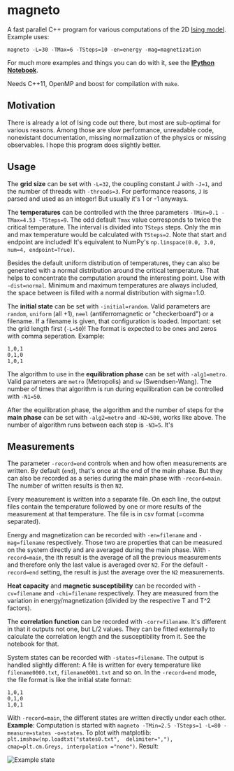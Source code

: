 # magneto

A fast parallel C++ program for various computations of the 2D [Ising model](http://en.wikipedia.org/wiki/Ising_model). Example uses:

```
magneto -L=30 -TMax=6 -TSteps=10 -en=energy -mag=magnetization
```

For much more examples and things you can do with it, see the **[IPython Notebook](http://nbviewer.ipython.org/github/s9w/magneto/blob/master/usage.ipynb)**.

Needs C++11, OpenMP and boost for compilation with `make`.

## Motivation
There is already a lot of Ising code out there, but most are sub-optimal for various reasons. Among those are slow performance, unreadable code, nonexistant documentation, missing normalization of the physics or missing observables. I hope this program does slightly better.

## Usage
The **grid size** can be set with `-L=32`, the coupling constant J with `-J=1`, and the number of threads with `-threads=3`. For performance reasons, `J` is parsed and used as an integer! But usually it's 1 or -1 anyways.

The **temperatures** can be controlled with the three parameters `-TMin=0.1 -TMax=4.53 -TSteps=9`. The odd default `Tmax` value corresponds to twice the critical temperature. The interval is divided into `TSteps` steps. Only the min and max temperature would be calculated with `TSteps=2`. Note that start and endpoint are included! It's equivalent to NumPy's `np.linspace(0.0, 3.0, num=4, endpoint=True)`.

Besides the default uniform distribution of temperatures, they can also be generated with a normal distribution around the critical temperature. That helps to concentrate the computation around the interesting point. Use with `-dist=normal`. Minimum and maximum temperatures are always included, the space between is filled with a normal distribution with sigma=1.0.

The **initial state** can be set with `-initial=random`. Valid parameters are `random`, `uniform` (all +1), `neel` (antiferromagnetic or "checkerboard") or a filename. If a filename is given, that configuration is loaded. Important: set the grid length first (`-L=50`)! The format is expected to be ones and zeros with comma seperation. Example:

    1,0,1
    0,1,0
    1,0,1

The algorithm to use in the **equilibration phase** can be set with `-alg1=metro`. Valid parameters are `metro` (Metropolis) and `sw` (Swendsen-Wang). The number of times that algorithm is run during equilibration can be controlled with `-N1=50`.

After the equilibration phase, the algorithm and the number of steps for the **main phase** can be set with `-alg2=metro` and `-N2=500`, works like above. The number of algorithm runs between each step is `-N3=5`. It's 

## Measurements
The parameter `-record=end` controls when and how often measurements are written. By default (`end`), that's once at the end of the main phase. But they can also be recorded as a series during the main phase with `-record=main`. The number of written results is then `N2`.

Every measurement is written into a separate file. On each line, the output files contain the temperature followed by one or more results of the measurement at that temperature. The file is in csv format (=comma separated).

Energy and magnetization can be recorded with `-en=filename` and `-mag=filename` respectively. Those two are properties that can be measured on the system directly and are averaged during the main phase. With `-record=main`, the ith result is the average of all the previous measurements and therefore only the last value is averaged over `N2`. For the default `-record=end` setting, the result is just the average over the `N2` measurements.

**Heat capacity** and **magnetic susceptibility** can be recorded with `-cv=filename` and `-chi=filename` respectively. They are measured from the variation in energy/magnetization (divided by the respective T and T^2 factors).
 
 The **correlation function** can be recorded with `-corr=filename`. It's different in that it outputs not one, but L/2 values. They can be fitted externally to calculate the correlation length and the susceptibility from it. See the notebook for that.

System states can be recorded with `-states=filename`. The output is handled slightly different: A file is written for every temperature like `filename0000.txt`, `filename0001.txt` and so on. In the `-record=end` mode, the file format is like the initial state format:

    1,0,1
    0,1,0
    1,0,1

With `-record=main`, the different states are written directly under each other. **Example**: Computation is started with `magneto -TMin=2.5 -TSteps=1 -L=80 -measure=states -o=states`. To plot with matplotlib: `plt.imshow(np.loadtxt("states0.txt",  delimiter=","), cmap=plt.cm.Greys, interpolation ="none")`. Result:

![Example state](http://i.imgur.com/xXkFltH.png)